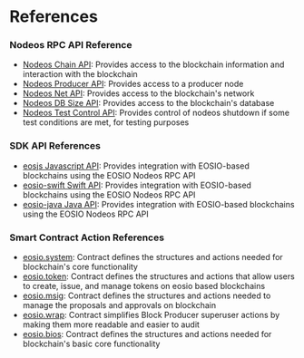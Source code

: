 # References

### Nodeos RPC API Reference <a id="nodeos-rpc-api-reference"></a>

* [Nodeos Chain API](https://developers.eos.io/manuals/eos/latest/nodeos/plugins/chain_api_plugin/api-reference/index): Provides access to the blockchain information and interaction with the blockchain
* [Nodeos Producer API](https://developers.eos.io/manuals/eos/latest/nodeos/plugins/producer_api_plugin/api-reference/index): Provides access to a producer node
* [Nodeos Net API](https://developers.eos.io/manuals/eos/latest/nodeos/plugins/net_api_plugin/api-reference): Provides access to the blockchain's network
* [Nodeos DB Size API](https://developers.eos.io/manuals/eos/latest/nodeos/plugins/db_size_api_plugin/api-reference): Provides access to the blockchain's database
* [Nodeos Test Control API](https://developers.eos.io/manuals/eos/latest/nodeos/plugins/test_control_api_plugin/api-reference): Provides control of nodeos shutdown if some test conditions are met, for testing purposes

### SDK API References <a id="sdk-api-references"></a>

* [eosjs Javascript API](https://developers.eos.io/manuals/eosjs/latest/API-Reference/index): Provides integration with EOSIO-based blockchains using the EOSIO Nodeos RPC API
* [eosio-swift Swift API](http://eosio.github.io/eosio-swift): Provides integration with EOSIO-based blockchains using the EOSIO Nodeos RPC API
* [eosio-java Java API](http://eosio.github.io/eosio-java): Provides integration with EOSIO-based blockchains using the EOSIO Nodeos RPC API

### Smart Contract Action References <a id="smart-contract-action-references"></a>

* [eosio.system](https://developers.eos.io/manuals/eosio.contracts/latest/action-reference/eosio.system): Contract defines the structures and actions needed for blockchain's core functionality
* [eosio.token](https://developers.eos.io/manuals/eosio.contracts/latest/action-reference/eosio.token): Contract defines the structures and actions that allow users to create, issue, and manage tokens on eosio based blockchains
* [eosio.msig](https://developers.eos.io/manuals/eosio.contracts/latest/action-reference/eosio.msig): Contract defines the structures and actions needed to manage the proposals and approvals on blockchain
* [eosio.wrap](https://developers.eos.io/manuals/eosio.contracts/latest/action-reference/eosio.wrap): Contract simplifies Block Producer superuser actions by making them more readable and easier to audit
* [eosio.bios](https://developers.eos.io/manuals/eosio.contracts/latest/action-reference/eosio.bios): Contract defines the structures and actions needed for blockchain's basic core functionality

